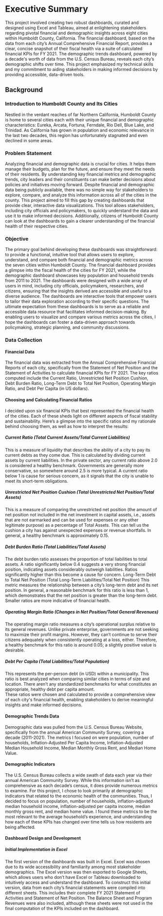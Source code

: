 # Executive Summary
This project involved creating two robust dashboards, curated and designed using Excel and Tableau, aimed at enlightening stakeholders regarding pivotal financial and demographic insights across eight cities within Humboldt County, California. The financial dashboard, based on the data from each city’s Annual Comprehensive Financial Report, provides a clear, concise snapshot of their fiscal health via a suite of calculated financial KPIs for FY 2021. The demographic trends dashboard, powered by a decade's worth of data from the U.S. Census Bureau, reveals each city’s demographic shifts over time. This project emphasized my technical skills and my commitment to aiding stakeholders in making informed decisions by providing accessible, data-driven tools.
## Background
### Introduction to Humboldt County and Its Cities
Nestled in the verdant reaches of far Northern California, Humboldt County is home to several cities each with their unique financial and demographic characteristics: Eureka, Arcata, Fortuna, Ferndale, Rio Dell, Blue Lake, and Trinidad. As California has grown in population and economic relevance in the last two decades, this region has unfortunately stagnated and even declined in some areas.
### Problem Statement
Analyzing financial and demographic data is crucial for cities. It helps them manage their budgets, plan for the future, and ensure they meet the needs of their residents. By understanding key financial metrics and demographic trends, city leaders and their constituents can make better decisions about policies and initiatives moving forward.
Despite financial and demographic data being publicly available, there was no simple way for stakeholders to explore, compare, and analyze this information across all of the cities in the county. This project aimed to fill this gap by creating dashboards that provide clear, interactive data visualizations. This tool allows stakeholders, including city officials and policymakers, to quickly understand the data and use it to make informed decisions. Additionally, citizens of Humboldt County can look at the dashboards to gain a clearer understanding of the financial health of their respective cities.
### Objective
The primary goal behind developing these dashboards was straightforward: to provide a functional, intuitive tool that allows users to explore, understand, and compare both financial and demographic metrics across the seven cities within Humboldt County. The financial dashboard provides a glimpse into the fiscal health of the cities for FY 2021, while the demographic dashboard showcases key population and household trends from 2011 to 2021.
The dashboards were designed with a wide array of users in mind, including city officials, policymakers, researchers, and citizens, ensuring that the insights derived are accessible and useful to a diverse audience. The dashboards are interactive tools that empower users to tailor their data exploration according to their specific questions.
The ultimate expectation from these dashboards is to serve as a reliable and accessible data resource that facilitates informed decision-making. By enabling users to visualize and compare various metrics across the cities, I hope the dashboards can foster a data-driven approach towards policymaking, strategic planning, and community discussions.
### Data Collection
#### Financial Data
The financial data was extracted from the Annual Comprehensive Financial Reports of each city, specifically from the Statement of Net Position and the Statement of Activities to calculate financial KPIs for FY 2021. The key ratios computed include the Current Ratio, Unrestricted Net Position Cushion, Debt Burden Ratio, Long-Term Debt to Total Net Position, Operating Margin Ratio, and Debt Per Capita (in US dollars).
#### Choosing and Calculating Financial Ratios
I decided upon six financial KPIs that best represented the financial health of the cities. Each of these sheds light on different aspects of fiscal stability and sustainability. Here’s a glimpse into the specific ratios and my rationale behind choosing them, as well as how to interpret the results:
##### Current Ratio (Total Current Assets/Total Current Liabilities)
This is a measure of liquidity that describes the ability of a city to pay its current debts as they come due. This is calculated by dividing current assets by current liabilities. In the private sector, any current ratio above 2.0 is considered a healthy benchmark. Governments are generally more conservative, so somewhere around 2.5 is more typical. A current ratio below 1 is cause for serious concern, as it signals that the city is unable to meet its short-term obligations.
##### Unrestricted Net Position Cushion (Total Unrestricted Net Position/Total Assets)
This is a measure of comparing the unrestricted net position (the amount of net position not included in the net investment in capital assets, i.e., assets that are not earmarked and can be used for expenses or any other legitimate purpose) as a percentage of Total Assets. This can tell us the cushion a city has against unexpected expenses or revenue shortfalls. In general, a healthy benchmark is approximately 0.15.
##### Debt Burden Ratio (Total Liabilities/Total Assets)
The debt burden ratio assesses the proportion of total liabilities to total assets. A ratio significantly below 0.4 suggests a very strong financial position, indicating assets considerably outweigh liabilities. Ratios significantly higher than this become a cause for concern.
Long-Term Debt to Total Net Position (Total Long-Term Liabilities/Total Net Position)
This metric measures the relationship between a city’s long-term debt and its net position. In general, a reasonable benchmark for this ratio is less than 1, which demonstrates that the net position is greater than the long-term debt. Smaller ratios are more indicative of financial health.
##### Operating Margin Ratio (Changes in Net Position/Total General Revenues)
The operating margin ratio measures a city’s operational surplus relative to its general revenues. Unlike private enterprise, governments are not seeking to maximize their profit margins. However, they can’t continue to serve their citizens adequately when consistently operating at a loss, either. Therefore, a healthy benchmark for this ratio is around 0.05; a slightly positive value is desirable.
##### Debt Per Capita (Total Liabilities/Total Population)
This represents the per-person debt (in USD) within a municipality. This ratio is best analyzed when comparing similar cities in terms of size and location. There aren’t any standardized benchmarks for what constitutes an appropriate, healthy debt per capita amount.  
These ratios were chosen and calculated to provide a comprehensive view of each city's financial health, enabling stakeholders to derive meaningful insights and make informed decisions.

#### Demographic Trends Data
Demographic data was pulled from the U.S. Census Bureau Website, specifically from the annual American Community Survey, covering a decade (2011-2021). The metrics I focused on were population, number of households, Inflation-Adjusted Per Capita Income, Inflation-Adjusted Median Household Income, Median Monthly Gross Rent, and Median Home Value.

#### Demographic Indicators
The U.S. Census Bureau collects a wide swath of data each year via their annual American Community Survey. While this information isn’t as comprehensive as each decade’s census, it does provide numerous metrics to examine. For this project, I chose to look primarily at demographic indicators that related to the economic health of the communities. Thus, I decided to focus on population, number of households, inflation-adjusted median household income, inflation-adjusted per capita income, median monthly gross rent, and median home value. I found these metrics to be the most relevant to the average household’s experience, and understanding how each of these KPIs has changed over time tells us how residents are being affected.

#### Dashboard Design and Development
##### Initial Implementation in Excel
The first version of the dashboards was built in Excel. Excel was chosen due to its wide accessibility and familiarity among most stakeholder demographics. The Excel version was then exported to Google Sheets, which allows users who don’t have Excel or Tableau downloaded to intuitively access and understand the dashboard. 
To construct this initial version, data from each city’s financial statements were compiled into different sheets. This includes their complete FY 2021 Statement of Activities and Statement of Net Position. The Balance Sheet and Program Revenues were also included, although these sheets were not used in the final computation of the KPIs included on the dashboard.
